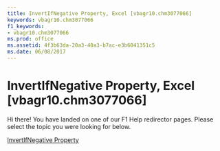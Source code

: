 ```yaml
---
title: InvertIfNegative Property, Excel [vbagr10.chm3077066]
keywords: vbagr10.chm3077066
f1_keywords:
- vbagr10.chm3077066
ms.prod: office
ms.assetid: 4f3b63da-20a3-40a3-b7ac-e3b6041351c5
ms.date: 06/08/2017
---
```



# InvertIfNegative Property, Excel [vbagr10.chm3077066]

Hi there! You have landed on one of our F1 Help redirector pages. Please select the topic you were looking for below.

[InvertIfNegative Property](http://msdn.microsoft.com/library/0b75c2af-85f5-86bb-ab7e-3eed3f88940e%28Office.15%29.aspx)

